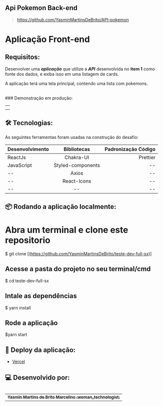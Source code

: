 ## Api Pokemon Back-end
>https://github.com/YasminMartinsDeBrito/API-pokemon



# Aplicação Front-end 
## Requisitos:
Desenvolver uma **_aplicação_** que utilize a **_API_** desenvolvida no **item 1** como fonte dos dados, e exiba isso em uma listagem de cards.

A aplicação terá uma tela principal, contendo uma lista com pokemons.

<br>
### Demonstração em produção:
<table align='center'>
<tr>
    <td align='center'>
    <img src="" alt=""/>
</tr>
<tr>
    <td align='center'>
    <img src="" alt=""/>
</tr>
</table>

## 🛠 Tecnologias: 

As seguintes ferramentas foram usadas na construção do desafio:


| Desenvolvimento       | Bibliotecas           | Padronização Código  |
| ------------- |:-------------:| -----:|
| ReactJs      | Chakra-UI | Prettier |
| JavaScript      | Styled-components      |   --   |
|       --        |Axios|         --     |
|   --    | React-Icons |      --        |   
|    --   | -- |        --      |     

## :package: Rodando a aplicação localmente:

# Abra um terminal e clone este repositorio
$ git clone [(https://github.com/YasminMartinsDeBrito/teste-dev-full-sx)]

## Acesse a pasta do projeto no seu terminal/cmd
$ cd teste-dev-full-sx

## Intale as dependências
$ yarn install

## Rode a aplicação
$yarn start

## 🚀 Deploy da aplicação:
 - <a href="https://teste-dev-full-sx.vercel.app" >Vercel</a>

## 💻 Desenvolvido por:
  
   
<table align="left">
  <tr>
     <td align="center">
      <a href="https://github.com/YasminMartinsDeBrito">
        <sub>
          <b> Yasmin Martins de Brito Marcelino  :woman_technologist: </b>
        </sub>
      </a>       
  </tr>
</table>
